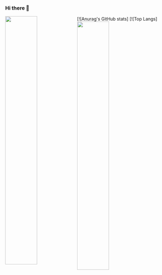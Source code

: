 ### Hi there 👋

[![Anurag's GitHub stats]<img align="left" width="45%" src="https://github-readme-stats.vercel.app/api?username=macjank&show_icons=true&theme=algolia" />
[![Top Langs]<img width="45%" src="https://github-readme-stats.vercel.app/api/top-langs/?username=macjank&show_icons=true&theme=algolia&layout=compact" />


<!--
**macjank/macjank** is a ✨ _special_ ✨ repository because its `README.md` (this file) appears on your GitHub profile.

Here are some ideas to get you started:

- 🔭 I’m currently working on ...
- 🌱 I’m currently learning ...
- 👯 I’m looking to collaborate on ...
- 🤔 I’m looking for help with ...
- 💬 Ask me about ...
- 📫 How to reach me: ...
- 😄 Pronouns: ...
- ⚡ Fun fact: ...
-->
